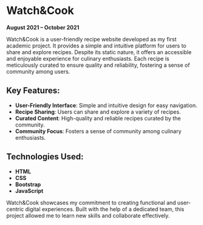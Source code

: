 # Watch&Cook

**August 2021 – October 2021**

Watch&Cook is a user-friendly recipe website developed as my first academic project. It provides a simple and intuitive platform for users to share and explore recipes. Despite its static nature, it offers an accessible and enjoyable experience for culinary enthusiasts. Each recipe is meticulously curated to ensure quality and reliability, fostering a sense of community among users.

## Key Features:
- **User-Friendly Interface**: Simple and intuitive design for easy navigation.
- **Recipe Sharing**: Users can share and explore a variety of recipes.
- **Curated Content**: High-quality and reliable recipes curated by the community.
- **Community Focus**: Fosters a sense of community among culinary enthusiasts.

## Technologies Used:
- **HTML**
- **CSS**
- **Bootstrap**
- **JavaScript**

Watch&Cook showcases my commitment to creating functional and user-centric digital experiences. Built with the help of a dedicated team, this project allowed me to learn new skills and collaborate effectively.

